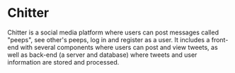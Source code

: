 # Chitter
Chitter is a social media platform where users can post messages called "peeps", see other's peeps, log in and register as a user. It includes a front-end with several components where users can post and view tweets, as well as back-end (a server and database) where tweets and user information are stored and processed. 
